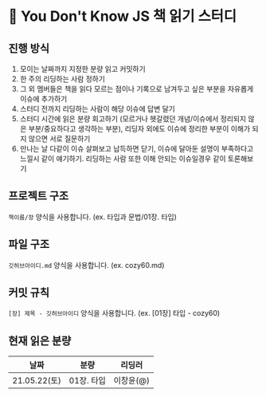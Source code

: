 # 📖 You Don't Know JS 책 읽기 스터디
## 진행 방식
1. 모이는 날짜까지 지정한 분량 읽고 커밋하기
2. 한 주의 리딩하는 사람 정하기
3. 그 외 멤버들은 책을 읽다 모르는 점이나 기록으로 남겨두고 싶은 부분을 자유롭게 이슈에 추가하기
4. 스터디 전까지 리딩하는 사람이 해당 이슈에 답변 달기
5. 스터디 시간에 읽은 분량 회고하기 (모르거나 헷갈렸던 개념/이슈에서 정리되지 않은 부분/중요하다고 생각하는 부분), 리딩자 외에도 이슈에 정리한 부분이 이해가 되지 않으면 서로 질문하기
6. 만나는 날 다같이 이슈 살펴보고 납득하면 닫기, 이슈에 달아둔 설명이 부족하다고 느낄시 같이 얘기하기. 리딩하는 사람 또한 이해 안되는 이슈일경우 같이 토론해보기

## 프로젝트 구조
`책이름/장` 양식을 사용합니다.
(ex. 타입과 문법/01장. 타입)

## 파일 구조
`깃허브아이디.md` 양식을 사용합니다.
(ex. cozy60.md)

## 커밋 규칙
`[장] 제목 - 깃허브아이디` 양식을 사용합니다.
(ex. [01장] 타입 - cozy60)

## 현재 읽은 분량
|날짜|분량|리딩러|
|----|---|------|
|21.05.22(토)|01장. 타입|이창윤(@)|
